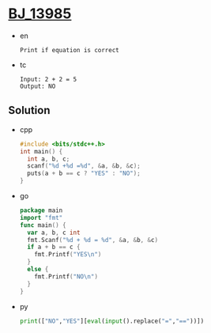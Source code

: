 # [BJ_13985](https://acmicpc.net/problem/13985)

* en

  ```en
  Print if equation is correct
  ```

* tc

  ```tc
  Input: 2 + 2 = 5
  Output: NO
  ```

## Solution

* cpp

  ```cpp
  #include <bits/stdc++.h>
  int main() {
    int a, b, c;
    scanf("%d +%d =%d", &a, &b, &c);
    puts(a + b == c ? "YES" : "NO");
  }
  ```

* go

  ```go
  package main
  import "fmt"
  func main() {
    var a, b, c int
    fmt.Scanf("%d + %d = %d", &a, &b, &c)
    if a + b == c {
      fmt.Printf("YES\n")
    }
    else {
      fmt.Printf("NO\n")
    }
  }
  ```

* py

  ```py
  print(["NO","YES"][eval(input().replace("=","=="))])
  ```
